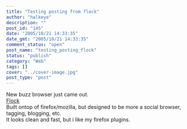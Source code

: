 ```yaml
---
title: "Testing posting from flock"
author: "halkeye"
description: ""
post_id: "145"
date: "2005/10/21 14:33:35"
date_gmt: "2005/10/21 14:33:35"
comment_status: "open"
post_name: "testing_posting_flock"
status: "publish"
category: "Web"
tags: []
cover: "../cover-image.jpg"
post_type: "post"
---
```


New buzz browser just came out.  
[Flock](http://www.flock.com/)  
Built ontop of firefox/mozilla, but designed to be more a social browser, tagging, blogging, etc.  
It looks clean and fast, but i like my firefox plugins.